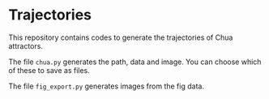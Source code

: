 # Trajectories

This repository contains codes to generate the trajectories of Chua attractors.

The file `chua.py` generates the path, data and image. You can choose which of these to save as files.

The file `fig_export.py` generates images from the fig data.


